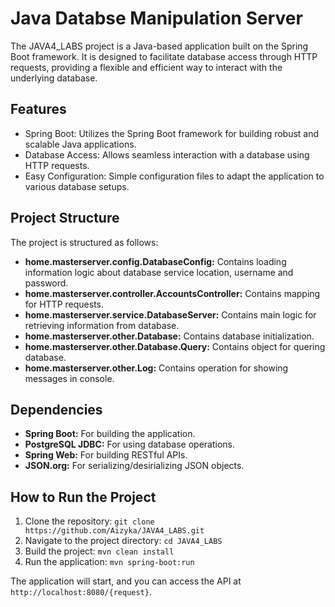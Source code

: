 # Java Databse Manipulation Server

The JAVA4_LABS project is a Java-based application built on the Spring Boot framework. It is designed to facilitate database access through HTTP requests, providing a flexible and efficient way to interact with the underlying database.

## Features

- Spring Boot: Utilizes the Spring Boot framework for building robust and scalable Java applications.
- Database Access: Allows seamless interaction with a database using HTTP requests.
- Easy Configuration: Simple configuration files to adapt the application to various database setups.

## Project Structure

The project is structured as follows:

- **home.masterserver.config.DatabaseConfig:** Contains loading information logic about database service location, username and password.
- **home.masterserver.controller.AccountsController:** Contains mapping for HTTP requests.
- **home.masterserver.service.DatabaseServer:** Contains main logic for retrieving information from database.
- **home.masterserver.other.Database:** Contains database initialization.
- **home.masterserver.other.Database.Query:** Contains object for quering database.
- **home.masterserver.other.Log:** Contains operation for showing messages in console.

## Dependencies

- **Spring Boot:** For building the application.
- **PostgreSQL JDBC:** For using database operations.
- **Spring Web:** For building RESTful APIs.
- **JSON.org:** For serializing/desirializing JSON objects.

## How to Run the Project

1. Clone the repository: `git clone https://github.com/Aizyka/JAVA4_LABS.git`
2. Navigate to the project directory: `cd JAVA4_LABS`
3. Build the project: `mvn clean install`
4. Run the application: `mvn spring-boot:run`

The application will start, and you can access the API at `http://localhost:8080/{request}`.
